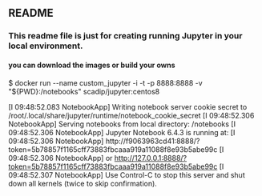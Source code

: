 ## README ##

### This readme file is just for creating running Jupyter in your local environment. ###

#### you can download the images or build your owns ###




$ docker run --name custom_jupyter -i -t -p 8888:8888 -v "${PWD}:/notebooks" scadip/jupyter:centos8

[I 09:48:52.083 NotebookApp] Writing notebook server cookie secret to /root/.local/share/jupyter/runtime/notebook_cookie_secret
[I 09:48:52.306 NotebookApp] Serving notebooks from local directory: /notebooks
[I 09:48:52.306 NotebookApp] Jupyter Notebook 6.4.3 is running at:
[I 09:48:52.306 NotebookApp] http://f9063963cd41:8888/?token=5b78857f1165cff73883fbcaaa919a11088f8e93b5abe99c
[I 09:48:52.306 NotebookApp]  or http://127.0.0.1:8888/?token=5b78857f1165cff73883fbcaaa919a11088f8e93b5abe99c
[I 09:48:52.307 NotebookApp] Use Control-C to stop this server and shut down all kernels (twice to skip confirmation).